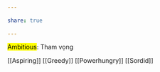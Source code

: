 ---  
share: true  
---  
<mark class="hltr-yellow">Ambitious</mark>: Tham vọng  
[[Aspiring]] [[Greedy]] [[Powerhungry]] [[Sordid]]